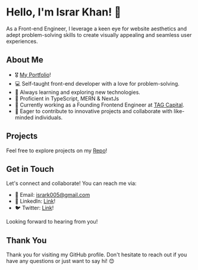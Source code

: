 # Hello, I'm Israr Khan! 👋

As a Front-end Engineer, I leverage a keen eye for website aesthetics and 
adept problem-solving skills to create visually appealing and seamless user experiences.

## About Me

- 🎖️ [My Portfolio](https://israr.dev/)!
- 💻 Self-taught front-end developer with a love for problem-solving.
- 🌱 Always learning and exploring new technologies.
- 🔧 Proficient in TypeScript, MERN & NextJs
- 💼 Currently working as a Founding Frontend Engineer at [TAG Capital](https://tagcapital.org/).
- 🚀 Eager to contribute to innovative projects and collaborate with like-minded individuals.
   

## Projects

Feel free to explore projects on my [Repo](https://github.com/isrark005?tab=repositories)!

## Get in Touch

Let's connect and collaborate! You can reach me via:

- 📧 Email: isrark005@gmail.com
- 💬 LinkedIn: [Link](https://www.linkedin.com/in/israr-khan-a8824ba4/)!
- 🐦 Twitter: [Link](https://twitter.com/isrark005)!

Looking forward to hearing from you!

## Thank You

Thank you for visiting my GitHub profile. Don't hesitate to reach out if you have any questions or just want to say hi! 😊
